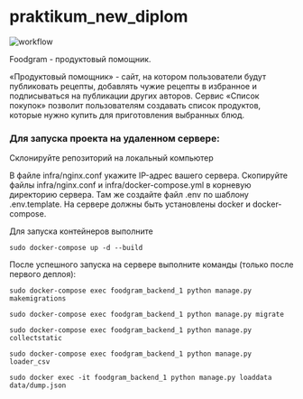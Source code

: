 # praktikum_new_diplom

![workflow](https://github.com/thelie/foodgram-project-react/actions/workflows/main.yml/badge.svg)

Foodgram - продуктовый помощник.

«Продуктовый помощник» - сайт, на котором пользователи будут публиковать рецепты,
добавлять чужие рецепты в избранное и подписываться на публикации других авторов.
Сервис «Список покупок» позволит пользователям создавать список продуктов,
которые нужно купить для приготовления выбранных блюд.

### Для запуска проекта на удаленном сервере:

Склонируйте репозиторий  на локальный компьютер

В файле infra/nginx.conf укажите IP-адрес вашего сервера. Скопируйте файлы
infra/nginx.conf и infra/docker-compose.yml в корневую директорию сервера. Там
же создайте файл .env по шаблону .env.template.
На сервере должны быть установлены docker и docker-compose.

Для запуска контейнеров выполните
```
sudo docker-compose up -d --build
```
После успешного запуска на сервере выполните команды (только после первого деплоя):
```
sudo docker-compose exec foodgram_backend_1 python manage.py makemigrations
```
```
sudo docker-compose exec foodgram_backend_1 python manage.py migrate
```
```
sudo docker-compose exec foodgram_backend_1 python manage.py collectstatic
```
```
sudo docker-compose exec foodgram_backend_1 python manage.py loader_csv
```
```
sudo docker exec -it foodgram_backend_1 python manage.py loaddata data/dump.json
```
